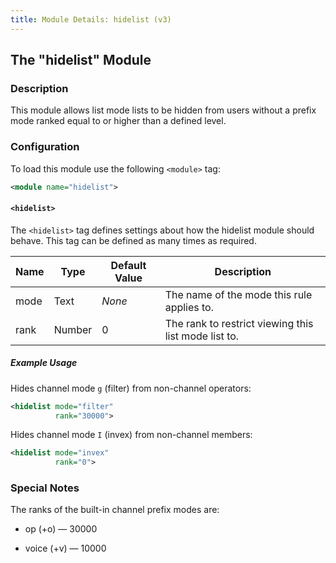 ```yaml
---
title: Module Details: hidelist (v3)
---
```


## The "hidelist" Module

### Description

This module allows list mode lists to be hidden from users without a prefix mode ranked equal to or higher than a defined level.

### Configuration

To load this module use the following `<module>` tag:

```xml
<module name="hidelist">
```

#### `<hidelist>`

The `<hidelist>` tag defines settings about how the hidelist module should behave. This tag can be defined as many times as required.

Name | Type   | Default Value | Description
---- | ------ | ------------- | -----------
mode | Text   | *None*        | The name of the mode this rule applies to.
rank | Number | 0             | The rank to restrict viewing this list mode list to.

##### Example Usage

Hides channel mode `g` (filter) from non-channel operators:

```xml
<hidelist mode="filter"
          rank="30000">
```

Hides channel mode `I` (invex) from non-channel members:

```xml
<hidelist mode="invex"
          rank="0">
```

### Special Notes

The ranks of the built-in channel prefix modes are:

- op (+o) &mdash; 30000

- voice (+v) &mdash; 10000
